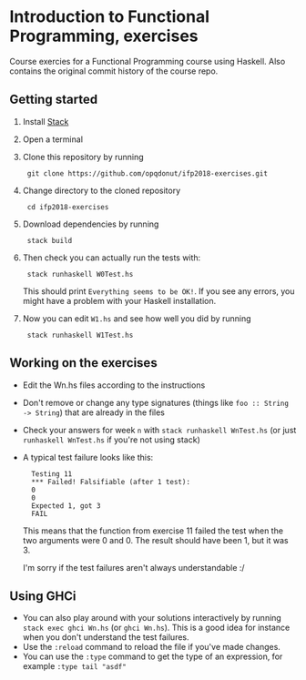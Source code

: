 Introduction to Functional Programming, exercises
=================================================
 Course exercies for a Functional Programming course using Haskell.
 Also contains the original commit history of the course repo.

Getting started
---------------

1. Install [Stack](https://www.haskellstack.org/)

2. Open a terminal

3. Clone this repository by running

        git clone https://github.com/opqdonut/ifp2018-exercises.git

4. Change directory to the cloned repository

        cd ifp2018-exercises

5. Download dependencies by running

        stack build

6. Then check you can actually run the tests with:

        stack runhaskell W0Test.hs

    This should print `Everything seems to be OK!`. If you see any errors,
    you might have a problem with your Haskell installation.

7. Now you can edit `W1.hs` and see how well you did by running

        stack runhaskell W1Test.hs

Working on the exercises
------------------------

- Edit the Wn.hs files according to the instructions
- Don't remove or change any type signatures (things like `foo ::
  String -> String`) that are already in the files
- Check your answers for week `n` with `stack runhaskell WnTest.hs`
  (or just `runhaskell WnTest.hs` if you're not using stack)
- A typical test failure looks like this:

        Testing 11
        *** Failed! Falsifiable (after 1 test):
        0
        0
        Expected 1, got 3
        FAIL

    This means that the function from exercise 11 failed the test when
    the two arguments were 0 and 0. The result should have been 1, but
    it was 3.

    I'm sorry if the test failures aren't always understandable :/

Using GHCi
----------

- You can also play around with your solutions interactively by
  running `stack exec ghci Wn.hs` (or `ghci Wn.hs`).
  This is a good idea for instance when you don't understand the
  test failures.
- Use the `:reload` command to reload the file if you've made
  changes.
- You can use the `:type` command to get the type of an expression, for example
  `:type tail "asdf"`
